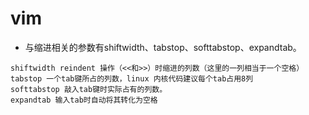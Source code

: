 # vim

- 与缩进相关的参数有shiftwidth、tabstop、softtabstop、expandtab。
```
shiftwidth reindent 操作（<<和>>）时缩进的列数（这里的一列相当于一个空格）
tabstop 一个tab键所占的列数，linux 内核代码建议每个tab占用8列
softtabstop 敲入tab键时实际占有的列数。
expandtab 输入tab时自动将其转化为空格
```